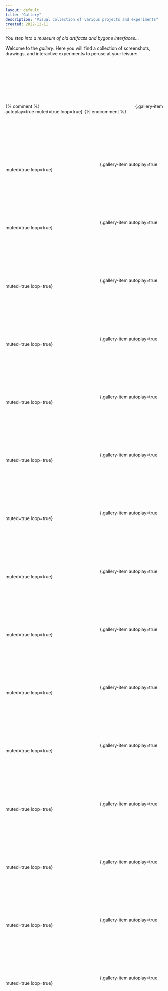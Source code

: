 ```yaml
---
layout: default
title: "Gallery"
description: "Visual collection of various projects and experiments"
created: 2022-12-11
---
```


*You step into a museum of old artifacts and bygone interfaces...*

Welcome to the *gallery*. Here you will find a collection of screenshots, drawings, and interactive experiments to peruse at your leisure:

<div class="gallery">

<!--

[X] Text scrolling
[ ] Comic editor (old)
[ ] Pixel art editor (old)
[X] Embol game
[X] Embol-inspired text adventure game
[X] Colour picker
[ ] Cozyroom
[ ] Chinese character mnemonics
[ ] Image annotation experiment (colombia)
[ ] Flower garden

How best to add videos/gifs to this page?

The essence of this page is to add things that I like to reference and show to other people. Maybe not everything (that's what other pages like sketches are for) but a significant number of cool experiments and demos.

-->

<div class="gallery">

{% comment %}
![Computer history by Balenciaga<br>[...]{.date}](/files/videos/balenciaga.mp4){.gallery-item autoplay=true muted=true loop=true}
{% endcomment %}

![3d video demo<br>[...]{.date}](/files/videos/3d-video-demo.mp4){.gallery-item autoplay=true muted=true loop=true}

![Text adventure<br>[...]{.date}](/files/videos/text-adventure.mp4){.gallery-item autoplay=true muted=true loop=true}

![Spatial stretch text<br>[...]{.date}](/files/videos/spatial-stretch-text.mp4){.gallery-item autoplay=true muted=true loop=true}

![Poem reveal<br>[...]{.date}](/files/videos/poem-reveal.mp4){.gallery-item autoplay=true muted=true loop=true}

![Multidimensional color picker<br>[...]{.date}](/files/videos/multidimensional-color-picker.mp4){.gallery-item autoplay=true muted=true loop=true}

![Talking cursors<br>[...]{.date}](/files/videos/talking-cursors.mp4){.gallery-item autoplay=true muted=true loop=true}

![Globe search<br>[...]{.date}](/files/videos/globe-search.mp4){.gallery-item autoplay=true muted=true loop=true}

![Scroll squish text<br>[...]{.date}](/files/videos/scroll-squish-text.mp4){.gallery-item autoplay=true muted=true loop=true}

![Concept search<br>[...]{.date}](/files/videos/concept-search.mp4){.gallery-item autoplay=true muted=true loop=true}

![Data transformations<br>[...]{.date}](/files/videos/data-transformations.mp4){.gallery-item autoplay=true muted=true loop=true}

![Browser transitions<br>[...]{.date}](/files/videos/transitions-between-pages.mp4){.gallery-item autoplay=true muted=true loop=true}

![Cozyroom expressions<br>[...]{.date}](/files/videos/cozy-expressions.mp4){.gallery-item autoplay=true muted=true loop=true}

![Pointer lock browser<br>[...]{.date}](/files/videos/pointer-lock-browser.mp4){.gallery-item autoplay=true muted=true loop=true}

!["Parallel pages, visibly connected"<br>[...]{.date}](/files/videos/parallel-pages.mp4){.gallery-item autoplay=true muted=true loop=true}

![Embol<br>[...]{.date}](/files/videos/embol.mp4){.gallery-item autoplay=true muted=true loop=true}


<style>
	video::-webkit-media-controls {
	  display: none;
	}
</style>